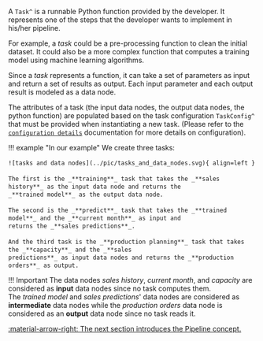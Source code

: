 A `Task^` is a runnable Python function provided by the developer. It represents one of the
steps that the developer wants to implement in his/her pipeline.

For example, a _task_ could be a pre-processing function to clean the initial dataset. It could also be a more complex
function that computes a training model using machine learning algorithms.

Since a _task_ represents a function, it can take a set of parameters as input and return a set of results as output.
Each input parameter and each output result is modeled as a data node.


The attributes of a task (the input data nodes, the output data nodes, the python function) are populated based on
the task configuration `TaskConfig^` that must be provided when instantiating a new task. (Please refer to the
[`configuration details`](../config/task-config) documentation for more details on configuration).

!!! example "In our example"
    We create three tasks:

    ![tasks and data nodes](../pic/tasks_and_data_nodes.svg){ align=left }

    The first is the _**training**_ task that takes the _**sales history**_ as the input data node and returns the
    _**trained model**_ as the output data node.

    The second is the _**predict**_ task that takes the _**trained model**_ and the _**current month**_ as input and
    returns the _**sales predictions**_.

    And the third task is the _**production planning**_ task that takes the _**capacity**_ and the _**sales
    predictions**_ as input data nodes and returns the _**production orders**_ as output.


!!! Important
    The data nodes _sales history_, _current month_, and _capacity_ are considered as **input**
    data nodes since no task computes them.<br/>
    The _trained model_ and _sales predictions_' data nodes are considered as **intermediate** data nodes while
    the _production orders_ data node is considered as an **output** data node since no task reads it.


[:material-arrow-right: The next section introduces the Pipeline concept.](pipeline.md)
